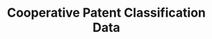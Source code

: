 ---
layout: default
bigquery: https://console.cloud.google.com/bigquery?p=patents-public-data&d=cpc&page=dataset
citation: '“Cooperative Patent Classification” by the EPO and USPTO, for public use. '
contributors: EPO, USPTO
cost: None
description: Cooperative Patent Classification Data contains the scheme and definitions
  of the Cooperative Patent Classification system for classifying patent documents.
  The CPC is the result of a partnership between the EPO and the USPTO in their joint
  effort to develop a common, internationally compatible classification system for
  technical documents, in particular patent publications, which will be used by both
  offices in the patent granting process
documentation: https://www.cooperativepatentclassification.org/cpcSchemeAndDefinitions
last_edit: 04/12/2022, 06:37:32
location: https://www.cooperativepatentclassification.org/index
maintained_by: USPTO, EPO
schema_fields:
- childGroups
- notAllocatable
- dateRevised
- status
- date_revised
- ipcConcordant
- title_part
- titleFull
- informativeReferences
- parents
- symbol
- titlePart
- title_full
- additional_only
- applicationReferences
- ipc_concordant
- synonyms
- child_groups
- breakdown_code
- definition
- not_allocatable
- residualReferences
- children
- residual_references
- application_references
- limitingReferences
- limiting_references
- sizeCache
- breakdownCode
- informative_references
- glossary
- level
shortname: cooperative_patent_classification
tags:
- patents
- science
title: Cooperative Patent Classification Data
uuid: 984374a7-16e9-4b35-9445-458daceb01bf
---
